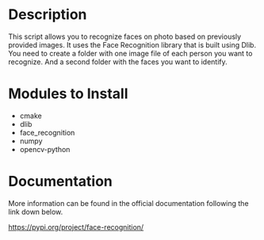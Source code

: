 # Description

This script allows you to recognize faces on photo based on previously provided images. It uses the Face Recognition library that is built using Dlib. You need to create a folder with one image file of each person you want to recognize. And a second folder with the faces you want to identify.

# Modules to Install

* cmake
* dlib
* face_recognition
* numpy
* opencv-python

# Documentation

More information can be found in the official documentation following the link down below.

https://pypi.org/project/face-recognition/

